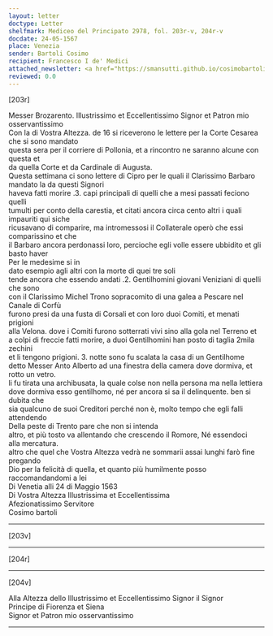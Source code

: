 ```yaml
---
layout: letter
doctype: Letter
shelfmark: Mediceo del Principato 2978, fol. 203r-v, 204r-v
docdate: 24-05-1567
place: Venezia
sender: Bartoli Cosimo
recipient: Francesco I de' Medici
attached_newsletter: <a href="https://smansutti.github.io/cosimobartoli/texts/3080_017/">3080_017</a>
reviewed: 0.0
---
```


[203r]  
  
  
Messer Brozarento. Illustrissimo et Eccellentissimo Signor et Patron mio osservantissimo  
Con la di Vostra Altezza. de 16 si riceverono le lettere per la Corte Cesarea che si sono mandato  
questa sera per il corriere di Pollonia, et a rincontro ne saranno alcune con questa et  
da quella Corte et da Cardinale di Augusta.  
Questa settimana ci sono lettere di Cipro per le quali il Clarissimo Barbaro mandato la da questi Signori  
haveva fatti morire .3. capi principali di quelli che a mesi passati feciono quelli  
tumulti per conto della carestia, et citati ancora circa cento altri i quali impauriti qui siche  
ricusavano di comparire, ma intromessosi il Collaterale operò che essi comparissino et che  
il Barbaro ancora perdonassi loro, percioche egli volle essere ubbidito et gli basto haver  
Per le medesime si in  
dato esempio agli altri con la morte di quei tre soli  
tende ancora che essendo andati .2. Gentilhomini giovani Veniziani di quelli che sono  
con il Clarissimo Michel Trono sopracomito di una galea a Pescare nel Canale di Corfù  
furono presi da una fusta di Corsali et con loro duoi Comiti, et menati prigioni  
alla Velona. dove i Comiti furono sotterrati vivi sino alla gola nel Terreno et  
a colpi di freccie fatti morire, a duoi Gentilhomini han posto di taglia 2mila zechini  
et li tengono prigioni. 3. notte sono fu scalata la casa di un Gentilhome  
detto Messer Anto Alberto ad una finestra della camera dove dormiva, et rotto un vetro.  
li fu tirata una archibusata, la quale colse non nella persona ma nella lettiera  
dove dormiva esso gentilhomo, né per ancora si sa il delinquente. ben si dubita che  
sia qualcuno de suoi Creditori perché non è, molto tempo che egli falli attendendo  
Della peste di Trento pare che non si intenda  
altro, et più tosto va allentando che crescendo il Romore, Né essendoci  
alla mercatura.  
altro che quel che Vostra Altezza vedrà ne sommarii assai lunghi farò fine pregando  
Dio per la felicità di quella, et quanto più humilmente posso raccomandandomi a lei  
Di Venetia alli 24 di Maggio 1563  
Di Vostra Altezza Illustrissima et Eccellentissima  
Afezionatissimo Servitore  
Cosimo bartoli  
  
---  

[203v]  
  
  
  
---  

[204r]  
  
  
  
---  

[204v]  
  
  
Alla Altezza dello Illustrissimo et Eccellentissimo Signor il Signor  
Principe di Fiorenza et Siena  
Signor et Patron mio osservantissimo  
  
---  

